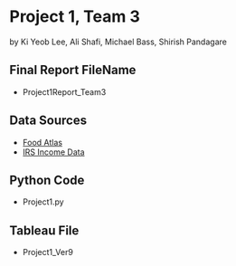 # Project 1, Team 3
by Ki Yeob Lee, Ali Shafi, Michael Bass, Shirish Pandagare

## Final Report FileName
 * Project1Report_Team3

## Data Sources
 * [Food Atlas](https://www.ers.usda.gov/data-products/food-environment-atlas/data-access-and-documentation-downloads/)
 * [IRS Income Data](https://www.irs.gov/statistics/soi-tax-stats-individual-income-tax-statistics-2016-zip-code-data-soi)

## Python Code
 * Project1.py
 
## Tableau File
* Project1_Ver9

